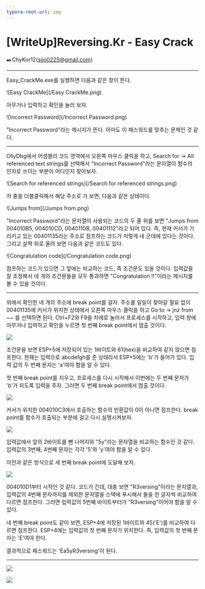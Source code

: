 ```yaml
---
typora-root-url: img
---
```


# [WriteUp]Reversing.Kr - Easy Crack

:black_nib:ChyKor12(sjjo0225@gmail.com)

---

Easy_CrackMe.exe를 실행하면 다음과 같은 창이 뜬다.

![Easy CrackMe](/Easy CrackMe.png)

아무거나 입력하고 확인을 눌러 보자.

![Incorrect Password](/Incorrect Password.png)

"Incorrect Password"라는 메시지가 뜬다. 아마도 이 패스워드를 맞추는 문제인 것 같다.

---

OllyDbg에서 어셈블리 코드 영역에서 오른쪽 마우스 클릭을 하고, Search for → All referenced text strings를 선택해서 "Incorrect Password"라는 문자열이 함수의 인자로 쓰이는 부분이 어디인지 찾아보자.

![Search for referenced strings](/Search for referenced strings.png)

저 줄을 더블클릭해서 해당 주소로 가 보면, 다음과 같은 상태이다.

![Jumps from](/Jumps from.png)

"Incorrect Password"라는 문자열이 사용되는 코드의 두 줄 위를 보면 "Jumps from 004010B5, 004010CD, 0040110B, 00401112"라고 되어 있다. 즉, 현재 커서가 가리키고 있는 00401135라는 주소로 점프하는 코드가 저렇게 네 군데에 있다는 것이다. 그리고 살짝 위로 올려 보면 다음과 같은 코드도 있다.

![Congratulation code](/Congratulation code.png)

점프하는 코드가 있으면 그 앞에는 비교하는 코드, 즉 조건문도 있을 것이다. 입력값을 잘 조정해서 네 개의 조건문들을 모두 통과하면 "Congratulation !!"이라는 메시지를 볼 수 있을 것이다.

---

위에서 확인한 네 개의 주소에 break point를 걸자. 주소를 일일이 찾아갈 필요 없이 00401135에 커서가 위치한 상태에서 오른쪽 마우스 클릭을 하고 Go to → jnz from ~~ 를 선택하면 된다. Ctrl+F2와 F9을 차례로 눌러서 프로세스를 시작하고, 입력 창에 아무거나 입력하고 확인을 누르면 첫 번째 break point에서 멈출 것이다.

![](/firstBP.png)

조건문을 보면 ESP+5에 저장되어 있는 1바이트와 61(hex)을 비교하여 같지 않으면 점프한다. 현재는 입력으로 abcdefgh를 준 상태라서 ESP+5에는 'b'가 들어가 있다. 입력 값의 두 번째 문자는 'a'여야 함을 알 수 있다.

첫 번째 break point를 지우고, 프로세스를 다시 시작해서 이번에는 두 번째 문자가 'b'가 되도록 입력을 주자. 그러면 두 번째 break point에서 멈출 것이다.

![](/secondBP.png)

커서가 위치한 004010C3에서 호출하는 함수의 반환값이 0이 아니면 점프한다. break point를 함수가 호출되는 부분에 걸고 다시 실행시켜보자.

![](/secondBPfunction.png)

입력값에서 앞의 2바이트를 뺀 나머지와 "5y"라는 문자열을 비교하는 함수인 것 같다. 입력값의 3번째, 4번째 문자는 각각 '5'와 'y'여야 함을 알 수 있다.

이전과 같은 방식으로 세 번째 break point에 도달해 보자.

![](/thirdBP.png)

004010D1부터 시작인 것 같다. 코드가 긴데, 대충 보면 "R3versing"이라는 문자열과, 입력값의 4번째 문자까지를 제외한 문자열을 스택에 푸시해서 둘을 한 글자씩 비교하여 다르면 점프한다. 그러면 입력값의 5번째 바이트부터가 "R3versing"이어야 함을 알 수 있다.

네 번째 break point도 같이 보면, ESP+4에 저장된 1바이트와 45('E')를 비교하여 다르면 점프한다. ESP+4에는 입력값의 첫 번째 문자가 위치한다. 즉, 입력값의 첫 번째 문자는 'E'여야 한다.

결과적으로 패스워드는 'Ea5yR3versing'이 된다.

---

![](/Congratulation.png)

![](/Auth.png)